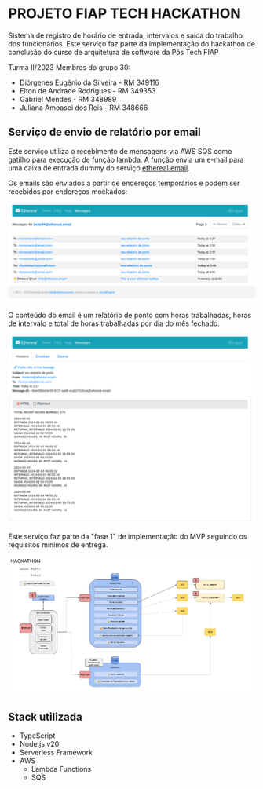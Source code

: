 # PROJETO FIAP TECH HACKATHON

Sistema de registro de horário de entrada, intervalos e saída do trabalho dos funcionários.
Este serviço faz parte da implementação do hackathon de conclusão do curso de arquitetura de software da Pós Tech FIAP

Turma II/2023
Membros do grupo 30:
- Diórgenes Eugênio da Silveira - RM 349116
- Elton de Andrade Rodrigues - RM 349353
- Gabriel Mendes - RM 348989
- Juliana Amoasei dos Reis - RM 348666

## Serviço de envio de relatório por email

Este serviço utiliza o recebimento de mensagens via AWS SQS como gatilho para execução de função lambda. A função envia um e-mail para uma caixa de entrada dummy do serviço [ethereal.email](https://ethereal.email).

Os emails são enviados a partir de endereços temporários e podem ser recebidos por endereços mockados:

![caixa de entrada do ethereal com alguns emails de título 'seu relatório de ponto' enviados para 'funcionario@email.com](./docs/caixa-entrada.png)

O conteúdo do email é um relatório de ponto com horas trabalhadas, horas de intervalo e total de horas trabalhadas por dia do mês fechado.

![visualização de email com relatório de 4 dias de horas trabalhadas](./docs/relatorio.png)

Este serviço faz parte da "fase 1" de implementação do MVP seguindo os requisitos mínimos de entrega.

![diagrama do projeto](./docs/diagrama%20microsservices(5).png)

## Stack utilizada

* TypeScript
* Node.js v20
* Serverless Framework
* AWS
  * Lambda Functions
  * SQS